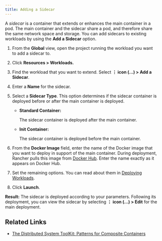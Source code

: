 ```yaml
---
title: Adding a Sidecar
---
```


<head>
  <link rel="canonical" href="https://ranchermanager.docs.rancher.com/how-to-guides/new-user-guides/kubernetes-resources-setup/workloads-and-pods/add-a-sidecar"/>
</head>

A _sidecar_ is a container that extends or enhances the main container in a pod. The main container and the sidecar share a pod, and therefore share the same network space and storage. You can add sidecars to existing workloads by using the **Add a Sidecar** option.

1. From the **Global** view, open the project running the workload you want to add a sidecar to.

1. Click **Resources > Workloads.**

1. Find the workload that you want to extend. Select **&#8942; icon (...) > Add a Sidecar**.

1. Enter a **Name** for the sidecar.

1. Select a **Sidecar Type**. This option determines if the sidecar container is deployed before or after the main container is deployed.

    - **Standard Container:**

        The sidecar container is deployed after the main container.

    - **Init Container:**

        The sidecar container is deployed before the main container.

1. From the **Docker Image** field, enter the name of the Docker image that you want to deploy in support of the main container. During deployment, Rancher pulls this image from [Docker Hub](https://hub.docker.com/explore/). Enter the name exactly as it appears on Docker Hub.

1. Set the remaining options. You can read about them in [Deploying Workloads](deploy-workloads.md).

1. Click **Launch**.

**Result:** The sidecar is deployed according to your parameters. Following its deployment, you can view the sidecar by selecting **&#8942; icon (...) > Edit** for the main deployment.

## Related Links

- [The Distributed System ToolKit: Patterns for Composite Containers](https://kubernetes.io/blog/2015/06/the-distributed-system-toolkit-patterns/)
